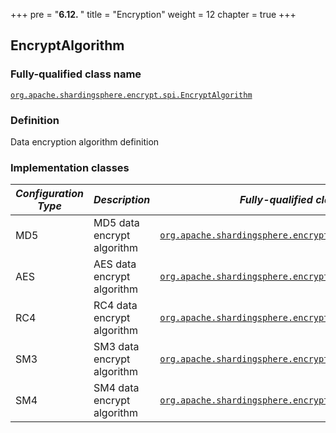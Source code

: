 +++
pre = "<b>6.12. </b>"
title = "Encryption"
weight = 12
chapter = true
+++

## EncryptAlgorithm

### Fully-qualified class name

[`org.apache.shardingsphere.encrypt.spi.EncryptAlgorithm`](https://github.com/apache/shardingsphere/blob/master/shardingsphere-features/shardingsphere-encrypt/shardingsphere-encrypt-api/src/main/java/org/apache/shardingsphere/encrypt/spi/EncryptAlgorithm.java)

### Definition

Data encryption algorithm definition

### Implementation classes

| *Configuration Type* | *Description*                             | *Fully-qualified class name* |
| -------------------- | ----------------------------------------- | ---------------------------- |
| MD5           | MD5 data encrypt algorithm | [`org.apache.shardingsphere.encryption.algorithm.MD5Encrypt`](https://github.com/apache/shardingsphere/blob/master/shardingsphere-features/shardingsphere-encrypt/shardingsphere-encrypt-core/src/main/java/org/apache/shardingsphere/encrypt/algorithm/MD5EncryptAlgorithm.java) |
| AES           | AES data encrypt algorithm | [`org.apache.shardingsphere.encryption.algorithm.AESEncrypt`](https://github.com/apache/shardingsphere/blob/master/shardingsphere-features/shardingsphere-encrypt/shardingsphere-encrypt-core/src/main/java/org/apache/shardingsphere/encrypt/algorithm/AESEncryptAlgorithm.java) |
| RC4         | RC4 data encrypt algorithm | [`org.apache.shardingsphere.encryption.algorithm.RC4Encrypt`](https://github.com/apache/shardingsphere/blob/master/shardingsphere-features/shardingsphere-encrypt/shardingsphere-encrypt-core/src/main/java/org/apache/shardingsphere/encrypt/algorithm/RC4EncryptAlgorithm.java) |
| SM3        | SM3 data encrypt algorithm | [`org.apache.shardingsphere.encryption.algorithm.SM3Encrypt`](https://github.com/apache/shardingsphere/blob/master/shardingsphere-features/shardingsphere-encrypt/shardingsphere-encrypt-plugin/shardingsphere-encrypt-sm/src/main/java/org/apache/shardingsphere/encrypt/sm/algorithm/SM3EncryptAlgorithm.java) |
| SM4       | SM4 data encrypt algorithm | [`org.apache.shardingsphere.encryption.algorithm.SM4Encrypt`](https://github.com/apache/shardingsphere/blob/master/shardingsphere-features/shardingsphere-encrypt/shardingsphere-encrypt-plugin/shardingsphere-encrypt-sm/src/main/java/org/apache/shardingsphere/encrypt/sm/algorithm/SM4EncryptAlgorithm.java) |
